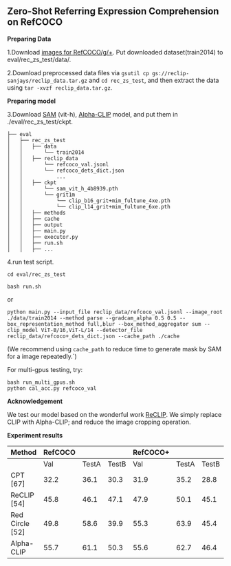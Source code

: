 ## Zero-Shot Referring Expression Comprehension on RefCOCO

**Preparing Data**

1.Download [images for RefCOCO/g/+](http://images.cocodataset.org/zips/train2014.zip). Put downloaded dataset(train2014) to eval/rec_zs_test/data/.

2.Download preprocessed data files via `gsutil cp gs://reclip-sanjays/reclip_data.tar.gz` and `cd rec_zs_test`, and then extract the data using `tar -xvzf reclip_data.tar.gz`. 

**Preparing model**

3.Download [SAM](https://dl.fbaipublicfiles.com/segment_anything/sam_vit_h_4b8939.pth) (vit-h), [Alpha-CLIP](https://github.com/SunzeY/AlphaCLIP/blob/main/model-zoo.md) model, and put them in ./eval/rec_zs_test/ckpt.

```
├── eval
│   ├── rec_zs_test
│   │   ├── data
│   │       └── train2014
│   │   ├── reclip_data
│   │       └── refcoco_val.jsonl
│   │       └── refcoco_dets_dict.json
│   │           ...
│   │   ├── ckpt
│   │       └── sam_vit_h_4b8939.pth
│   │       └── grit1m
│   │           └── clip_b16_grit+mim_fultune_4xe.pth
│   │           └── clip_l14_grit+mim_fultune_6xe.pth
│   │   ├── methods
│   │   ├── cache
│   │   ├── output
│   │   ├── main.py
│   │   ├── executor.py
│   │   ├── run.sh
│   │   ├── ...
```

4.run test script.

```
cd eval/rec_zs_test
```
```
bash run.sh
```
or

```
python main.py --input_file reclip_data/refcoco_val.jsonl --image_root ./data/train2014 --method parse --gradcam_alpha 0.5 0.5 --box_representation_method full,blur --box_method_aggregator sum --clip_model ViT-B/16,ViT-L/14 --detector_file reclip_data/refcoco+_dets_dict.json --cache_path ./cache
```
(We recommend using `cache_path` to reduce time to generate mask by SAM for a image repeatedly.`)

For multi-gpus testing, try:

```
bash run_multi_gpus.sh
python cal_acc.py refcoco_val
```


**Acknowledgement**

We test our model based on the wonderful work [ReCLIP](https://github.com/allenai/reclip/tree/main). We simply replace CLIP with Alpha-CLIP; and reduce the image cropping operation.



**Experiment results**

| Method         | RefCOCO |      |      | RefCOCO+ |      |      | RefCOCOg |      |
|----------------|---------|------|------|----------|------|------|----------|------|
|                | Val     | TestA| TestB| Val      | TestA| TestB| Val      | Test |
| CPT [67]       | 32.2    | 36.1 | 30.3 | 31.9     | 35.2 | 28.8 | 36.7     | 36.5 |
| ReCLIP [54]    | 45.8    | 46.1 | 47.1 | 47.9     | 50.1 | 45.1 | 59.3     | 59.0 |
| Red Circle [52]| 49.8    | 58.6 | 39.9 | 55.3     | 63.9 | 45.4 | 59.4     | 58.9 |
| Alpha-CLIP     | 55.7    | 61.1 | 50.3 | 55.6     | 62.7 | 46.4 | 61.2     | 62.0 |

